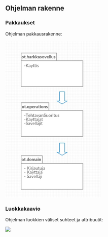 ## Ohjelman rakenne

### Pakkaukset
Ohjelman pakkausrakenne:

<img src="https://github.com/alexawik/ot-harjoitustyo/blob/master/dokumentointi/images/packages.jpg" width="300">

### Luokkakaavio

Ohjelman luokkien väliset suhteet ja attribuutit:

<img src="https://yuml.me/1eacb2c9.jpg">
